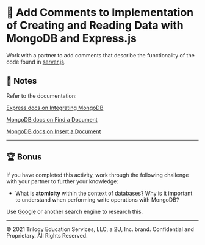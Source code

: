# 📐 Add Comments to Implementation of Creating and Reading Data with MongoDB and Express.js

Work with a partner to add comments that describe the functionality of the code found in [server.js](./Unsolved/server.js).

## 📝 Notes

Refer to the documentation:

[Express docs on Integrating MongoDB](https://expressjs.com/en/guide/database-integration.html#mongodb)

[MongoDB docs on Find a Document](https://docs.mongodb.com/drivers/node/usage-examples/findOne/)

[MongoDB docs on Insert a Document](https://docs.mongodb.com/drivers/node/fundamentals/crud/write-operations/insert/)

---

## 🏆 Bonus

If you have completed this activity, work through the following challenge with your partner to further your knowledge:

* What is **atomicity** within the context of databases? Why is it important to understand when performing write operations with MongoDB?

Use [Google](https://www.google.com) or another search engine to research this.

---
© 2021 Trilogy Education Services, LLC, a 2U, Inc. brand. Confidential and Proprietary. All Rights Reserved.

